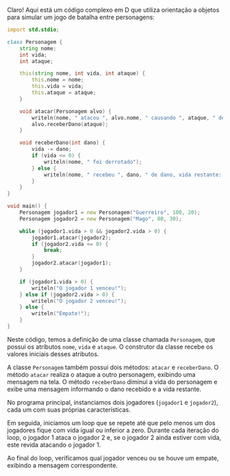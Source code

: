 Claro! Aqui está um código complexo em D que utiliza orientação a objetos para simular um jogo de batalha entre personagens:

```D
import std.stdio;

class Personagem {
    string nome;
    int vida;
    int ataque;

    this(string nome, int vida, int ataque) {
        this.nome = nome;
        this.vida = vida;
        this.ataque = ataque;
    }

    void atacar(Personagem alvo) {
        writeln(nome, " atacou ", alvo.nome, " causando ", ataque, " de dano");
        alvo.receberDano(ataque);
    }

    void receberDano(int dano) {
        vida -= dano;
        if (vida <= 0) {
            writeln(nome, " foi derrotado");
        } else {
            writeln(nome, " recebeu ", dano, " de dano, vida restante: ", vida);
        }
    }
}

void main() {
    Personagem jogador1 = new Personagem("Guerreiro", 100, 20);
    Personagem jogador2 = new Personagem("Mago", 80, 30);

    while (jogador1.vida > 0 && jogador2.vida > 0) {
        jogador1.atacar(jogador2);
        if (jogador2.vida <= 0) {
            break;
        }
        jogador2.atacar(jogador1);
    }

    if (jogador1.vida > 0) {
        writeln("O jogador 1 venceu!");
    } else if (jogador2.vida > 0) {
        writeln("O jogador 2 venceu!");
    } else {
        writeln("Empate!");
    }
}
```

Neste código, temos a definição de uma classe chamada `Personagem`, que possui os atributos `nome`, `vida` e `ataque`. O construtor da classe recebe os valores iniciais desses atributos.

A classe `Personagem` também possui dois métodos: `atacar` e `receberDano`. O método `atacar` realiza o ataque a outro personagem, exibindo uma mensagem na tela. O método `receberDano` diminui a vida do personagem e exibe uma mensagem informando o dano recebido e a vida restante.

No programa principal, instanciamos dois jogadores (`jogador1` e `jogador2`), cada um com suas próprias características.

Em seguida, iniciamos um loop que se repete até que pelo menos um dos jogadores fique com vida igual ou inferior a zero. Durante cada iteração do loop, o jogador 1 ataca o jogador 2 e, se o jogador 2 ainda estiver com vida, este revida atacando o jogador 1.

Ao final do loop, verificamos qual jogador venceu ou se houve um empate, exibindo a mensagem correspondente.